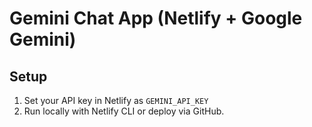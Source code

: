 # Gemini Chat App (Netlify + Google Gemini)

## Setup

1. Set your API key in Netlify as `GEMINI_API_KEY`
2. Run locally with Netlify CLI or deploy via GitHub.
